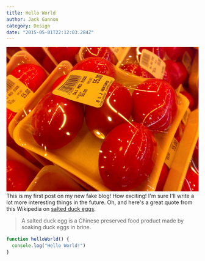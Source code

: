 ```yaml
---
title: Hello World
author: Jack Gannon
category: Design
date: "2015-05-01T22:12:03.284Z"
---
```


![Chinese Salty Egg](./salty_egg.jpg)
This is my first post on my new fake blog! How exciting!
I'm sure I'll write a lot more interesting things in the future.
Oh, and here's a great quote from this Wikipedia on
[salted duck eggs](http://en.wikipedia.org/wiki/Salted_duck_egg).

> A salted duck egg is a Chinese preserved food product made by soaking duck
> eggs in brine.

```js
function helloWorld() {
  console.log("Hello World!")
}
```
